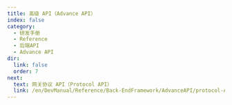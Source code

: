 ```yaml
---
title: 高级 API（Advance API）
index: false
category:
  - 研发手册
  - Reference
  - 后端API
  - Advance API
dir:
  link: false
  order: 7
next:
  text: 网关协议 API（Protocol API）
  link: /en/DevManual/Reference/Back-EndFramework/AdvanceAPI/protocol-API.md
---
```

